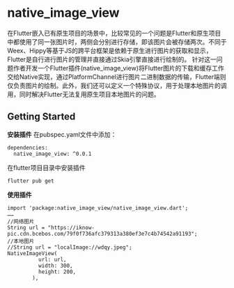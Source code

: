 # native_image_view

在Flutter嵌入已有原生项目的场景中，比较常见的一个问题是Flutter和原生项目中都使用了同一张图片时，两侧会分别进行存储，即该图片会被存储两次。不同于Weex、Hippy等基于JS的跨平台框架是依赖于原生进行图片的获取和显示，Flutter是自行进行图片的管理并直接通过Skia引擎直接进行绘制的。
针对这一问题作者开发一个Flutter插件(native_image_view)将Flutter图片的下载和缓存工作交给Native实现，通过PlatformChannel进行图片二进制数据的传输，Flutter端则仅负责图片的绘制。此外，我们还可以定义一个特殊协议，用于处理本地图片的调用，同时解决Flutter无法复用原生项目本地图片的问题。

## Getting Started

**安装插件**
在pubspec.yaml文件中添加：
```
dependencies:
  native_image_view: ^0.0.1
```
在flutter项目目录中安装插件
```
flutter pub get
```
**使用插件**
```
import 'package:native_image_view/native_image_view.dart';
……
//网络图片
String url = "https://iknow-pic.cdn.bcebos.com/79f0f736afc379313a380ef3e7c4b74542a91193";
//本地图片
//String url = "localImage://wdqy.jpeg";
NativeImageView(
          url: url,
          width: 300,
          height: 200,
        ),
```
